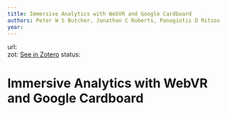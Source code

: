 ```yaml
---
title: Immersive Analytics with WebVR and Google Cardboard
authors: Peter W S Butcher, Jonathan C Roberts, Panagiotis D Ritsos
year: 
---
```

url:  
zot: [See in Zotero](zotero://select/items/@butcherImmersiveAnalyticsWebVR)
status:
# Immersive Analytics with WebVR and Google Cardboard




